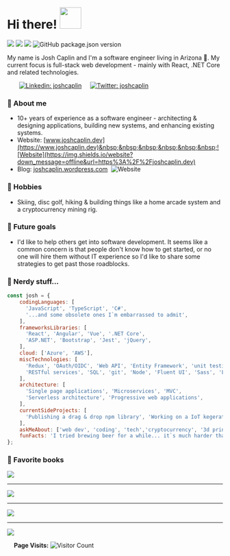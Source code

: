 # Hi there! <img src="images/wave.gif" width="50px">


<img src="https://img.shields.io/static/v1?label=code%20quality&message=yes!&color=brightgreen" > <img src="https://img.shields.io/static/v1?label=technical%20debt&message=heck%20no%21&color=bright%20green" > <img src="https://img.shields.io/static/v1?label=Gives%20me%20nightmares&message=VB6,%20VBA&color=red" >&nbsp;![GitHub package.json version](https://img.shields.io/github/package-json/v/joshcaplin/joshcaplin)

My name is Josh Caplin and I'm a software engineer living in Arizona :cactus:. My current focus is full-stack web development - mainly with React, .NET Core and related technologies.

&nbsp;&nbsp;&nbsp;&nbsp;&nbsp;&nbsp;&nbsp;[![Linkedin: joshcaplin](https://img.shields.io/badge/-joshcaplin-blue?style=flat-square&logo=Linkedin&logoColor=white&link=https://www.linkedin.com/in/joshcaplin/)](https://www.linkedin.com/in/joshcaplin/)  &nbsp;&nbsp;&nbsp;&nbsp;[![Twitter: joshcaplin](https://img.shields.io/badge/-joshcaplin-blue?style=flat-square&logo=twitter&link=https://www.twitter.com/joshcaplin)](https://www.twitter.com/joshcaplin)

### :metal: About me
  - 10+ years of experience as a software engineer - architecting & designing applications, building new systems, and enhancing existing systems.
  - Website:  [www.joshcaplin.dev](https://www.joshcaplin.dev)&nbsp;&nbsp;&nbsp;&nbsp;&nbsp;&nbsp;![Website](https://img.shields.io/website?down_message=offline&url=https%3A%2F%2Fjoshcaplin.dev)
  - Blog:   [joshcaplin.wordpress.com](https://joshcaplin.wordpress.com)&nbsp;&nbsp;![Website](https://img.shields.io/website?down_message=offline&url=https%3A%2F%2Fjoshcaplin.wordpress.com)
&nbsp;

### :sunrise_over_mountains: Hobbies
- Skiing, disc golf, hiking & building things like a home arcade system and a cryptocurrency mining rig. 
&nbsp;

### :dart: Future goals
- I'd like to help others get into software development.  It seems like a common concern is that people don't know how to get started, or no one will hire them without IT experience so I'd like to share some strategies to get past those roadblocks. 
&nbsp;

### :eyes: Nerdy stuff...  
```javascript
const josh = {
    codingLanguages: [
      'JavaScript', 'TypeScript', 'C#', 
      '...and some obsolete ones I`m embarrassed to admit',
    ],
    frameworksLibraries: [
      'React', 'Angular', 'Vue', '.NET Core', 
      'ASP.NET', 'Bootstrap', 'Jest', 'jQuery',
    ],
    cloud: ['Azure', 'AWS'],
    miscTechnologies: [
      'Redux', 'OAuth/OIDC', 'Web API', 'Entity Framework', 'unit testing', 
      'RESTful services', 'SQL', 'git', 'Node', 'Fluent UI', 'Sass', 'Less',
    ],
    architecture: [
      'Single page applications', 'Microservices', 'MVC',
      'Serverless architecture', 'Progressive web applications',
    ],
    currentSideProjects: [
      'Publishing a drag & drop npm library', 'Working on a IoT kegerator',
    ],
    askMeAbout: ['web dev', 'coding', 'tech','cryptocurrency', '3d printing',],
    funFacts: 'I tried brewing beer for a while... it`s much harder than it looks!',
};
```


### :book: Favorite books
<img src="images/1-coding-on-weekend.jpg">
<hr />
<img src="images/2-bloated-javascript.jpg">
<hr />
<img src="images/3-regex-trial-and-error.jpg">
<hr />
<img src="images/4-z-index-100000.jpg">

&nbsp;
&nbsp;
**Page Visits:** ![Visitor Count](https://profile-counter.glitch.me/joshcaplin/count.svg)
